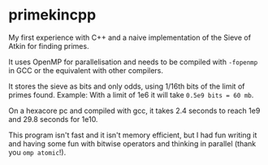 primekincpp
===========

My first experience with C++ and a naive implementation of the Sieve of Atkin for finding primes.

It uses OpenMP for parallelisation and needs to be compiled with `-fopenmp` in GCC or the equivalent with other compilers.

It stores the sieve as bits and only odds, using 1/16th bits of the limit of primes found.
Example: With a limit of 1e6 it will take `0.5e9 bits = 60 mb`.

On a hexacore pc and compiled with gcc, it takes 2.4 seconds to reach 1e9 and 29.8 seconds for 1e10.

This program isn't fast and it isn't memory efficient, but I had fun writing it and having some fun with bitwise operators and thinking in parallel (thank you `omp atomic`!).
